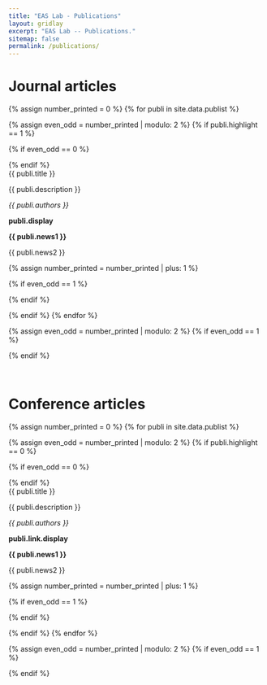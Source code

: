 ```yaml
---
title: "EAS Lab - Publications"
layout: gridlay
excerpt: "EAS Lab -- Publications."
sitemap: false
permalink: /publications/
---
```


# Journal articles

{% assign number_printed = 0 %}
{% for publi in site.data.publist %}

{% assign even_odd = number_printed | modulo: 2 %}
{% if publi.highlight == 1 %}

{% if even_odd == 0 %}
<div class="row">
{% endif %}

<div class="col-sm-6 clearfix">
 <div class="well">
  <pubtit>{{ publi.title }}</pubtit>
<!--   <img src="{{ site.url }}{{ site.baseurl }}/images/pubpic/{{ publi.image }}" class="img-responsive" width="33%" style="float: left" /> -->
  <p>{{ publi.description }}</p>
  <p><em>{{ publi.authors }}</em></p>
  <p><strong>publi.display</strong></p>
  <p class="text-danger"><strong> {{ publi.news1 }}</strong></p>
  <p> {{ publi.news2 }}</p>
 </div>
</div>

{% assign number_printed = number_printed | plus: 1 %}

{% if even_odd == 1 %}
</div>
{% endif %}

{% endif %}
{% endfor %}

{% assign even_odd = number_printed | modulo: 2 %}
{% if even_odd == 1 %}
</div>
{% endif %}

<p> &nbsp; </p>




# Conference articles


{% assign number_printed = 0 %}
{% for publi in site.data.publist %}

{% assign even_odd = number_printed | modulo: 2 %}
{% if publi.highlight == 0 %}

{% if even_odd == 0 %}
<div class="row">
{% endif %}

<div class="col-sm-6 clearfix">
 <div class="well">
  <pubtit>{{ publi.title }}</pubtit>
<!--   <img src="{{ site.url }}{{ site.baseurl }}/images/pubpic/{{ publi.image }}" class="img-responsive" width="33%" style="float: left" /> -->
  <p>{{ publi.description }}</p>
  <p><em>{{ publi.authors }}</em></p>
  <p><strong>publi.link.display</strong></p>
  <p class="text-danger"><strong> {{ publi.news1 }}</strong></p>
  <p> {{ publi.news2 }}</p>
 </div>
</div>

{% assign number_printed = number_printed | plus: 1 %}

{% if even_odd == 1 %}
</div>
{% endif %}

{% endif %}
{% endfor %}

{% assign even_odd = number_printed | modulo: 2 %}
{% if even_odd == 1 %}
</div>
{% endif %}

<p> &nbsp; </p>



